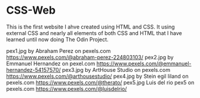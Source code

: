 # CSS-Web
This is the first website I ahve created using
HTML and CSS. It using external CSS and nearly all
elements of both CSS and HTML that I have learned until 
now doing The Odin Project.

pex1.jpg by Abraham Perez on pexels.com https://www.pexels.com/@abraham-perez-224803103/
pex2.jpg by Emmanuel Hernandez on pexel.com https://www.pexels.com/@emmanuel-hernandez-54157570/
pex3.jpg by ArtHouse Studio on pexels.com https://www.pexels.com/@arthousestudio/
pex4.jpg by Stein egil liland on pexels.com https://www.pexels.com/@therato/
pex5.jpg Luis del rio pex5 on pexels.com https://www.pexels.com/@luisdelrio/